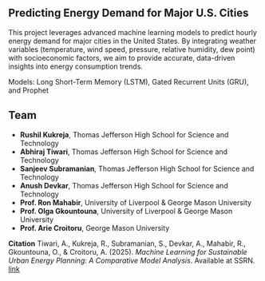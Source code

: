 **Predicting Energy Demand for Major U.S. Cities**
-
This project leverages advanced machine learning models to predict hourly energy demand for major cities in the United States. By integrating weather variables (temperature, wind speed, pressure, relative humidity, dew point) with socioeconomic factors, we aim to provide accurate, data-driven insights into energy consumption trends.

Models: Long Short-Term Memory (LSTM), Gated Recurrent Units (GRU), and Prophet


**Team**
-
- **Rushil Kukreja**, Thomas Jefferson High School for Science and Technology
- **Abhiraj Tiwari**, Thomas Jefferson High School for Science and Technology
- **Sanjeev Subramanian**, Thomas Jefferson High School for Science and Technology
- **Anush Devkar**, Thomas Jefferson High School for Science and Technology
- **Prof. Ron Mahabir**, University of Liverpool & George Mason University
- **Prof. Olga Gkountouna**, University of Liverpool & George Mason University
- **Prof. Arie Croitoru**, George Mason University

**Citation**
Tiwari, A., Kukreja, R., Subramanian, S., Devkar, A., Mahabir, R., Gkountouna, O., & Croitoru, A. (2025). *Machine Learning for Sustainable Urban Energy Planning: A Comparative Model Analysis*. Available at SSRN. [link](https://ssrn.com/abstract=5274165)
